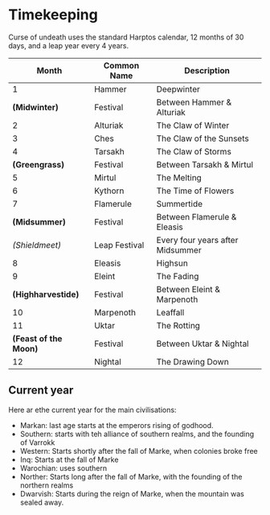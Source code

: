 # Timekeeping

Curse of undeath uses the standard Harptos calendar, 12 months of 30 days, and a leap year every 4 years.

| Month                   | Common Name   | Description                      |
| ----------------------- | ------------- | -------------------------------- |
| 1                       | Hammer        | Deepwinter                       |
| **(Midwinter)**         | Festival      | Between Hammer & Alturiak        |
| 2                       | Alturiak      | The Claw of Winter               |
| 3                       | Ches          | The Claw of the Sunsets          |
| 4                       | Tarsakh       | The Claw of Storms               |
| **(Greengrass)**        | Festival      | Between Tarsakh & Mirtul         |
| 5                       | Mirtul        | The Melting                      |
| 6                       | Kythorn       | The Time of Flowers              |
| 7                       | Flamerule     | Summertide                       |
| **(Midsummer)**         | Festival      | Between Flamerule & Eleasis      |
| *(Shieldmeet)*          | Leap Festival | Every four years after Midsummer |
| 8                       | Eleasis       | Highsun                          |
| 9                       | Eleint        | The Fading                       |
| **(Highharvestide)**    | Festival      | Between Eleint & Marpenoth       |
| 10                      | Marpenoth     | Leaffall                         |
| 11                      | Uktar         | The Rotting                      |
| **(Feast of the Moon)** | Festival      | Between Uktar & Nightal          |
| 12                      | Nightal       | The Drawing Down                 |

## Current year

Here ar ethe current year for the main civilisations:
- Markan: last age starts at the emperors rising of godhood.
- Southern: starts with teh alliance of southern realms, and the founding of Varrokk
- Western: Starts shortly after the fall of Marke, when colonies broke free
- Inq: Starts at the fall of Marke
- Warochian: uses southern
- Norther: Starts long after the fall of Marke, with the founding of the northern realms
- Dwarvish: Starts during the reign of Marke, when the mountain was sealed away.
